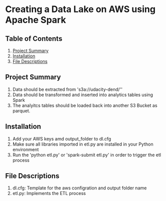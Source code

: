 # Creating a Data Lake on AWS using Apache Spark

## Table of Contents
1. [Project Summary](#Project-Sumary)
2. [Installation](#Installation)
3. [File Descriptions](#File-Descriptions)

## Project Summary <a name="Project-Sumary"></a>
1. Data should be extracted from 's3a://udacity-dend/''
2. Data should be transformed and inserted into analytics tables using Spark
3. The analyitcs tables should be loaded back into another S3 Bucket as parquet.

## Installation <a name="Installation"></a>
1. Add your AWS keys amd output_folder to dl.cfg 
2. Make sure all libraries imported in etl.py are installed in your Python environment
3. Run the 'python etl.py' or 'spark-submit etl.py' in order to trigger the etl process

## File Descriptions <a name="File-Descriptions"></a>
1. dl.cfg: Template for the aws configration and output folder name
2. etl.py: Implements the ETL process


